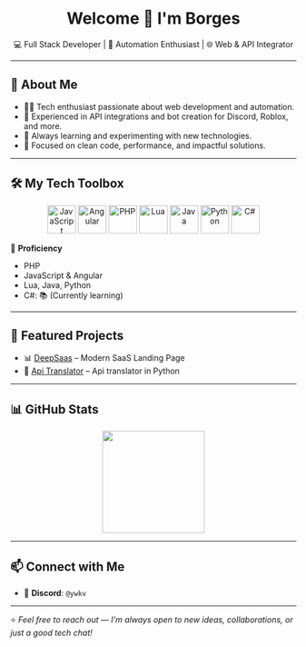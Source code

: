 <h1 align="center">Welcome 👋 I'm Borges</h1>
<p align="center">💻 Full Stack Developer | 🤖 Automation Enthusiast | 🌐 Web & API Integrator</p>

---

## 🚀 About Me

- 👨‍💻 Tech enthusiast passionate about web development and automation.
- 🔌 Experienced in API integrations and bot creation for Discord, Roblox, and more.
- 🧠 Always learning and experimenting with new technologies.
- 🎯 Focused on clean code, performance, and impactful solutions.

---

## 🛠️ My Tech Toolbox

<p align="center">
  <img src="https://cdn.jsdelivr.net/gh/devicons/devicon/icons/javascript/javascript-original.svg" height="50" alt="JavaScript"/>
  <img src="https://cdn.jsdelivr.net/gh/devicons/devicon/icons/angular/angular-original.svg" height="50" alt="Angular"/>
  <img src="https://cdn.jsdelivr.net/gh/devicons/devicon/icons/php/php-original.svg" height="50" alt="PHP"/>
  <img src="https://cdn.jsdelivr.net/gh/devicons/devicon/icons/lua/lua-original.svg" height="50" alt="Lua"/>
  <img src="https://cdn.jsdelivr.net/gh/devicons/devicon/icons/java/java-original.svg" height="50" alt="Java"/>
  <img src="https://cdn.jsdelivr.net/gh/devicons/devicon/icons/python/python-original.svg" height="50" alt="Python"/>
  <img src="https://cdn.jsdelivr.net/gh/devicons/devicon/icons/csharp/csharp-original.svg" height="50" alt="C#"/>
</p>

🔸 **Proficiency**  
- PHP
- JavaScript & Angular  
- Lua, Java, Python 
- C#: 📚 (Currently learning)

---

## 🌟 Featured Projects

- 📊 [DeepSaas](https://github.com/borgeszxz/DeepSaas) – Modern SaaS Landing Page
- 🤖 [Api Translator](https://github.com/borgeszxz/translation_api) – Api translator in Python 

---

## 📊 GitHub Stats

<p align="center">
  <img height="180em" src="https://github-readme-stats.vercel.app/api/top-langs/?username=borgeszxz&layout=compact&theme=dracula"/>
</p>

---

## 📫 Connect with Me

- 💬 **Discord**: `@ywkv`
---

⭐️ *Feel free to reach out — I'm always open to new ideas, collaborations, or just a good tech chat!*
